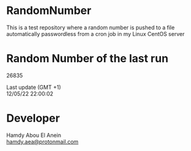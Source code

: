 # RandomNumber    
This is a test repository where a random number is pushed to a file automatically passwordless from a cron job in my Linux CentOS server    
# Random Number of the last run   
26835
      
Last update (GMT +1)    
12/05/22 22:00:02
# Developer    
Hamdy Abou El Anein   
hamdy.aea@protonmail.com
